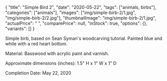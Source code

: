 {
    "title": "Simple Bird 2",
    "date": "2020-05-22",
    "tags": ["animals, birbs"],
    "categories": ["animals"],
    "images": ["img/simple-birb-2/1.jpg",
    "img/simple-birb-2/2.jpg"],
    "thumbnailImage": "img/simple-birb-2/1.jpg",
    "actualPrice": " ",
    "comparePrice": null,
    "inStock": true,
    "options": {},
    "variants": []
}

Simple birb, based on Sean Syman's woodcarving tutorial. Painted blue and white with
a red heart bottom.

Material: Basswood with acrylic paint and varnish.

Approximate dimensions (inches): 1.5" H x 1" W x 1" D

Completion Date: May 22, 2020
